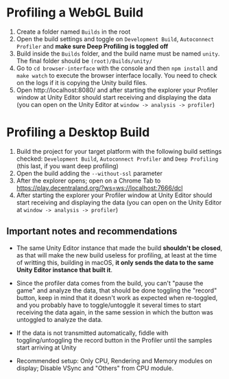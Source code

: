 # Profiling a WebGL Build

1. Create a folder named `Builds` in the root
1. Open the build settings and toggle on `Development Build`, `Autoconnect Profiler` and **make sure Deep Profiling is toggled off**
3. Build inside the `Builds` folder, and the build name must be named `unity`. The final folder should be `(root)/Builds/unity/`
4. Go to `cd browser-interface` with the console and then `npm install` and `make watch` to execute the browser interface locally. You need to check on the logs if it is copying the Unity build files.
5. Open http://localhost:8080/ and after starting the explorer your Profiler window at Unity Editor should start receiving and displaying the data (you can open on the Unity Editor at `window -> analysis -> profiler`)

# Profiling a Desktop Build

1. Build the project for your target platform with the following build settings checked: `Development Build`, `Autoconnect Profiler` and `Deep Profiling` (this last, if you want deep profiling)
2. Open the build adding the `--without-ssl` parameter
3. After the explorer opens; open on a Chrome Tab to https://play.decentraland.org/?ws=ws://localhost:7666/dcl
4. After starting the explorer your Profiler window at Unity Editor should start receiving and displaying the data (you can open on the Unity Editor at `window -> analysis -> profiler`)

## Important notes and recommendations

- The same Unity Editor instance that made the build **shouldn't be closed**, as that will make the new build useless for profiling, at least at the time of writting this, building in macOS, **it only sends the data to the same Unity Editor instance that built it**.

- Since the profiler data comes from the build, you can't "pause the game" and analyze the data, that should be done toggling the "record" button, keep in mind that it doesn't work as expected when re-toggled, and you probably have to toggle/untoggle it several times to start receiving the data again, in the same session in which the button was untoggled to analyze the data.

- If the data is not transmitted automatically, fiddle with toggling/untoggling the record button in the Profiler until the samples start arriving at Unity

- Recommended setup: Only CPU, Rendering and Memory modules on display; Disable VSync and "Others" from CPU module.
